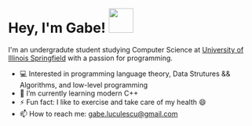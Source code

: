 # Hey, I'm Gabe! <img src="https://media.tenor.com/Dr5sZCODJ50AAAAi/mochi-mochi-hello-grey-cat-mochi-mochi.gif" width="50" height="50"/>


I'm an undergradute student studying Computer Science at [University of Illinois Springfield](https://www.uis.edu/) with a passion for programming.

- :computer: Interested in programming language theory, Data Strutures && Algorithms, and low-level programming
- 🌱 I’m currently learning modern C++
- ⚡ Fun fact: I like to exercise and take care of my health 😄
- 📫 How to reach me: gabe.luculescu@gmail.com

 

